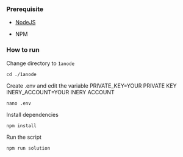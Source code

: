 ### Prerequisite

- [NodeJS](https://nodejs.org/en/)

- NPM



### How to run

Change directory to ```1anode```

```shell
cd ./1anode
```

Create .env and edit the variable
PRIVATE_KEY=YOUR PRIVATE KEY
INERY_ACCOUNT=YOUR INERY ACCOUNT

```shell
nano .env
```

Install dependencies

```shell
npm install
```

Run the script

```
npm run solution
```
